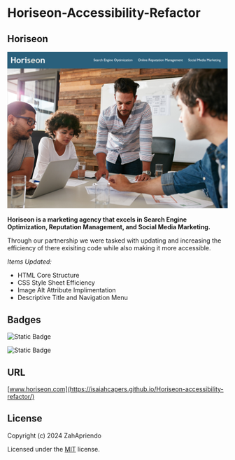 # Horiseon-Accessibility-Refactor

## Horiseon

![Screen Shot of Home page for Horiseon](./assets/images/Screenshot%202024-06-07%20231428.png)

**Horiseon is a marketing agency that excels in Search Engine Optimization, Reputation Management, and Social Media Marketing.**

Through our partnership we were tasked with updating and increasing the efficiency of there exisiting code while also making it more accessible. 

*Items Updated:*
- HTML Core Structure
- CSS Style Sheet Efficiency
- Image Alt Attribute Implimentation
- Descriptive Title and Navigation Menu

## Badges

![Static Badge](https://img.shields.io/badge/HTML-65.9%25-red)

![Static Badge](https://img.shields.io/badge/CSS-34.1%25-purple)

## URL
[www.horiseon.com](https://isaiahcapers.github.io/Horiseon-accessibility-refactor/)

## License
Copyright (c) 2024 ZahApriendo

Licensed under the [MIT](https://github.com/Isaiahcapers/Horiseon-accessibility-refactor/blob/main/LICENSE) license.